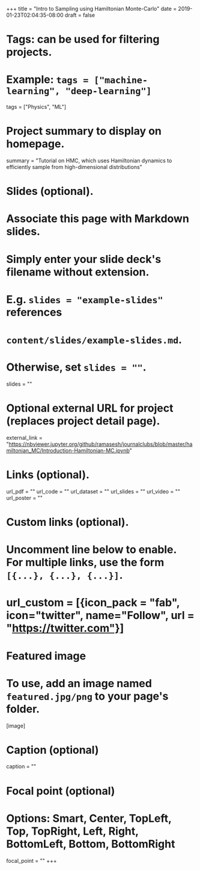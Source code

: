 +++
title = "Intro to Sampling using Hamiltonian Monte-Carlo"
date = 2019-01-23T02:04:35-08:00
draft = false

# Tags: can be used for filtering projects.
# Example: `tags = ["machine-learning", "deep-learning"]`
tags = ["Physics", "ML"]

# Project summary to display on homepage.
summary = "Tutorial on HMC, which uses Hamiltonian dynamics to efficiently sample from high-dimensional distributions"

# Slides (optional).
#   Associate this page with Markdown slides.
#   Simply enter your slide deck's filename without extension.
#   E.g. `slides = "example-slides"` references 
#   `content/slides/example-slides.md`.
#   Otherwise, set `slides = ""`.
slides = ""

# Optional external URL for project (replaces project detail page).
external_link = "https://nbviewer.jupyter.org/github/ramasesh/journalclubs/blob/master/hamiltonian_MC/Introduction-Hamiltonian-MC.ipynb"

# Links (optional).
url_pdf = ""
url_code = ""
url_dataset = ""
url_slides = ""
url_video = ""
url_poster = ""

# Custom links (optional).
#   Uncomment line below to enable. For multiple links, use the form `[{...}, {...}, {...}]`.
# url_custom = [{icon_pack = "fab", icon="twitter", name="Follow", url = "https://twitter.com"}]

# Featured image
# To use, add an image named `featured.jpg/png` to your page's folder. 
[image]
  # Caption (optional)
  caption = ""

  # Focal point (optional)
  # Options: Smart, Center, TopLeft, Top, TopRight, Left, Right, BottomLeft, Bottom, BottomRight
  focal_point = ""
+++
